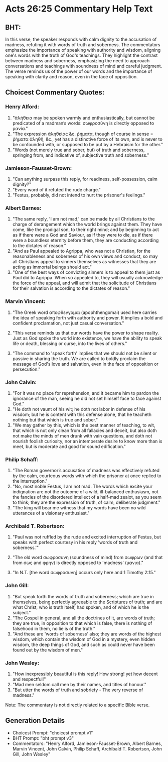 # Acts 26:25 Commentary Help Text

## BHT:
In this verse, the speaker responds with calm dignity to the accusation of madness, refuting it with words of truth and soberness. The commentators emphasize the importance of speaking with authority and wisdom, aligning one's words with the truth of God's teachings. They highlight the contrast between madness and soberness, emphasizing the need to approach conversations and teachings with soundness of mind and careful judgment. The verse reminds us of the power of our words and the importance of speaking with clarity and reason, even in the face of opposition.

## Choicest Commentary Quotes:
### Henry Alford:
1. "ἀλήθεια may be spoken warmly and enthusiastically, but cannot be predicated of a madman’s words: σωφροσύνη is directly opposed to μανία."
2. "The expression ἀληθείας &c. ῥήματα, though of course in sense = ῥήματα ἀληθῆ, &c., yet has a distinctive force of its own, and is never to be confounded with, or supposed to be put by a Hebraism for the other."
3. "Words (not merely true and sober, but) of truth and soberness, springing from, and indicative of, subjective truth and soberness."

### Jamieson-Fausset-Brown:
1. "Can anything surpass this reply, for readiness, self-possession, calm dignity?"
2. "Every word of it refuted the rude charge."
3. "Festus, probably, did not intend to hurt the prisoner's feelings."

### Albert Barnes:
1. "The same reply, 'I am not mad,' can be made by all Christians to the charge of derangement which the world brings against them. They have come, like the prodigal son, to their right mind; and by beginning to act as if there were a God and Saviour, as if they were to die, as if there were a boundless eternity before them, they are conducting according to the dictates of reason."
2. "And as Paul appealed to Agrippa, who was not a Christian, for the reasonableness and soberness of his own views and conduct, so may all Christians appeal to sinners themselves as witnesses that they are acting as immortal beings should act."
3. "One of the best ways of convicting sinners is to appeal to them just as Paul did to Agrippa. When so appealed to, they will usually acknowledge the force of the appeal, and will admit that the solicitude of Christians for their salvation is according to the dictates of reason."

### Marvin Vincent:
1. "The Greek word αποφθεγγομαι (apophthengomai) used here carries the idea of speaking forth with authority and power. It implies a bold and confident proclamation, not just casual conversation."

2. "This verse reminds us that our words have the power to shape reality. Just as God spoke the world into existence, we have the ability to speak life or death, blessing or curse, into the lives of others."

3. "The command to 'speak forth' implies that we should not be silent or passive in sharing the truth. We are called to boldly proclaim the message of God's love and salvation, even in the face of opposition or persecution."

### John Calvin:
1. "For it was no place for reprehension, and it became him to pardon the ignorance of the man, seeing he did not set himself face to face against God."
2. "He doth not vaunt of his wit; he doth not labor in defense of his wisdom; but he is content with this defense alone, that he teacheth nothing but that which is true and sober."
3. "We may gather by this, which is the best manner of teaching, to wit, that which is not only clean from all fallacies and deceit, but also doth not make the minds of men drunk with vain questions, and doth not nourish foolish curiosity, nor an intemperate desire to know more than is meet, but is moderate and good for sound edification."

### Philip Schaff:
1. "The Roman governor’s accusation of madness was effectively refuted by the calm, courteous words with which the prisoner at once replied to the interruption."
2. "No, most noble Festus, I am not mad. The words which excite your indignation are not the outcome of a wild, ill-balanced enthusiasm, not the fancies of the disordered intellect of a half-mad zealot, as you seem to think; they are the expression of truth, of calm, deliberate judgment."
3. "The king will bear me witness that my words have been no wild utterances of a visionary enthusiast."

### Archibald T. Robertson:
1. "Paul was not ruffled by the rude and excited interruption of Festus, but speaks with perfect courtesy in his reply 'words of truth and soberness.'"

2. "The old word σωφροσυνη (soundness of mind) from σωφρων (and that from σως and φρην) is directly opposed to 'madness' (μανια)."

3. "In N.T. [the word σωφροσυνη] occurs only here and 1 Timothy 2:15."

### John Gill:
1. "But speak forth the words of truth and soberness; which are true in themselves, being perfectly agreeable to the Scriptures of truth; and are what Christ, who is truth itself, had spoken, and of which he is the subject."
2. "The Gospel in general, and all the doctrines of it, are words of truth; they are true, in opposition to that which is false, there is nothing of falsehood in them, no lie is of the truth."
3. "And these are 'words of soberness' also; they are words of the highest wisdom, which contain the wisdom of God in a mystery, even hidden wisdom, the deep things of God, and such as could never have been found out by the wisdom of men."

### John Wesley:
1. "How inexpressibly beautiful is this reply! How strong! yet how decent and respectful!"
2. "Mad men seldom call men by their names, and titles of honour."
3. "But utter the words of truth and sobriety - The very reverse of madness."

Note: The commentary is not directly related to a specific Bible verse.


## Generation Details
- Choicest Prompt: "choicest prompt v1"
- BHT Prompt: "bht prompt v3"
- Commentators: "Henry Alford, Jamieson-Fausset-Brown, Albert Barnes, Marvin Vincent, John Calvin, Philip Schaff, Archibald T. Robertson, John Gill, John Wesley"
